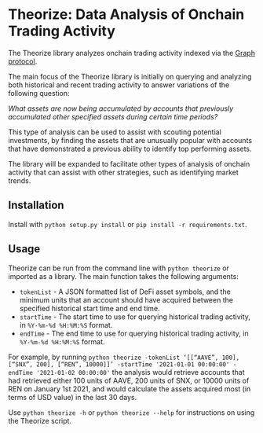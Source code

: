 # Theorize: Data Analysis of Onchain Trading Activity
The Theorize library analyzes onchain trading activity indexed via the [Graph protocol](https://www.thegraph.com).

The main focus of the Theorize library is initially on querying and analyzing both historical and recent trading activity to answer variations of the following question:

*What assets are now being accumulated by accounts that previously accumulated other specified assets during certain time periods?*

This type of analysis can be used to assist with scouting potential investments, by finding the assets that are unusually popular with accounts that have demonstrated a previous ability to identify top performing assets.

The library will be expanded to facilitate other types of analysis of onchain activity that can assist with other strategies, such as identifying market trends.

## Installation

Install with `python setup.py install` or `pip install -r requirements.txt`.

## Usage

Theorize can be run from the command line with `python theorize` or imported as a library. The main function takes the following arguments:
* `tokenList`  - A JSON formatted list of DeFi asset symbols, and the minimum units that an account should have acquired between the specified historical start time and end time.  
* `startTime` - The start time to use for querying historical trading activity, in `%Y-%m-%d %H:%M:%S` format.
*  `endTime` - The end time to use for querying historical trading activity, in `%Y-%m-%d %H:%M:%S` format.

For example, by running `python theorize -tokenList ‘[[“AAVE”, 100], [“SNX”, 200], [“REN”, 10000]]’ -startTime '2021-01-01 00:00:00' -endTime '2021-01-02 00:00:00'` the analysis would retrieve accounts that had retrieved either 100 units of AAVE, 200 units of SNX, or 10000 units of REN on January 1st 2021, and would calculate the assets acquired most (in terms of USD value) in the last 30 days.  

Use `python theorize -h` or `python theorize --help` for instructions on using the Theorize script.
